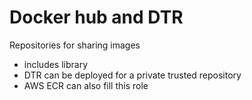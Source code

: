 # Docker hub and DTR
Repositories for sharing images
 - includes library
 - DTR can be deployed for a private trusted repository
 - AWS ECR can also fill this role
